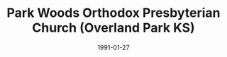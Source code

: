 ---
date: &id001 1991-01-27
end_date: null
location:
  address: 13001 Quivera Road
  city: Overland Park
  state: KS
minister:
- end: 1993-12-31
  name: T. Jeffrey Taylor
  start: 1992-01-01
  type: pastor
- end: 2007-12-31
  name: Geoffrey Smith
  start: 1993-01-01
  type: pastor
- end: 2011-12-31
  name: Brian Belh
  start: 2008-01-01
  type: pastor
- end: null
  name: Geoffrey Smith
  start: 2014-01-01
  type: pastor
ministers:
- T. Jeffrey Taylor
- Geoffrey Smith
- Brian Belh
- Geoffrey Smith
name: Park Woods Orthodox Presbyterian Church
names:
- end: null
  name: Park Woods Orthodox Presbyterian Church
  start: 1991-01-27
origination_date: *id001
raw_data: "KANSAS\nOverland Park\n\nPark Woods Orthodox Presbyterian Church  (January\
  \ 27, 1991\u2013 )\n13001 Quivera Road\nPastors: T. Jeffrey Taylor, 1992\u201393\n\
  Geoffrey Smith, 1993\u20132007\nBrian Belh, 2008\u201311\nGeoffrey Smith, 2014\u2013"
received_from: null
states:
- KS
status:
  active: true
  end_date: null
  reason: null
  received_from: null
  withdrawal_to: null
title: Park Woods Orthodox Presbyterian Church (Overland Park KS)

---